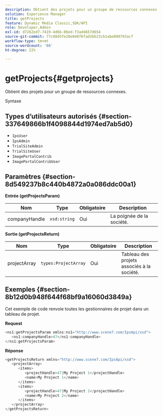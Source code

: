 ```yaml
---
description: Obtient des projets pour un groupe de ressources connexes.
solution: Experience Manager
title: getProjects
feature: Dynamic Media Classic,SDK/API
role: Developer,Admin
exl-id: d7262ed7-7419-4d6b-86ed-f3ad4657d654
source-git-commit: 77c88d5fe20e048f6fad2bb23cb1abe090793acf
workflow-type: tm+mt
source-wordcount: '66'
ht-degree: 22%

---
```


# getProjects{#getprojects}

Obtient des projets pour un groupe de ressources connexes.

Syntaxe

## Types d’utilisateurs autorisés {#section-337649866b1f4098844d1974ed7ab5d0}

* `IpsUser`
* `IpsAdmin`
* `TrialSiteAdmin`
* `TrialSiteUser`
* `ImagePortalContrib`
* `ImagePortalContribUser`

## Paramètres {#section-8d549237b8c440b4872a0a086ddc00a1}

**Entrée (getProjectsParam)**

| Nom | Type | Obligatoire | Description |
|---|---|---|---|
| companyHandle | `xsd:string` | Oui | La poignée de la société. |

**Sortie (getProjectsReturn)**

| Nom | Type | Obligatoire | Description |
|---|---|---|---|
| projectArray | `types:ProjectArray` | Oui | Tableau des projets associés à la société. |

## Exemples {#section-8b12d0b948f644f68bf9a16060d3849a}

Cet exemple de code renvoie toutes les gestionnaires de projet dans un tableau de projet.

**Request**

```java
<ns1:getProjectsParam xmlns:ns1="http://www.scene7.com/IpsApi/xsd">
   <ns1:companyHandle>47</ns1:companyHandle>
</ns1:getProjectsParam>
```

**Réponse**

```java
<getProjectsReturn xmlns="http://www.scene7.com/IpsApi/xsd">
   <projectArray>
      <items>
         <projectHandle>47|My Project 1</projectHandle>
         <name>My Project 1</name>
      </items>
      <items>
         <projectHandle>47|My Project 2</projectHandle>
         <name>My Project 2</name>
      </items>
   </projectArray>
</getProjectsReturn>
```
